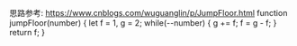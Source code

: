思路参考: https://www.cnblogs.com/wuguanglin/p/JumpFloor.html
function jumpFloor(number)
{
    let f = 1,
        g = 2;
    while(--number) {
        g += f;
        f = g - f;
    }
    return f;
}